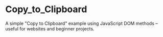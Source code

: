 # Copy_to_Clipboard
A simple "Copy to Clipboard" example using JavaScript DOM methods – useful for websites and beginner projects.
